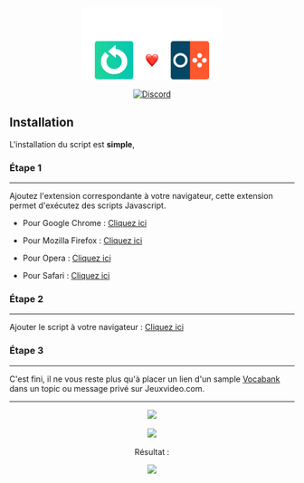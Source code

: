 
<p align="center"><img src="https://raw.githubusercontent.com/4sucres/vocabank-jvc-integration/master/logo.png" width="250"></p>

<p align="center">
<a href="https://discord.me/servers/4sucres"><img alt="Discord" src="https://img.shields.io/discord/570066757021204515?label=Discord&style=for-the-badge"></a>
</p>


## Installation

L'installation du script est **simple**, 

### Étape 1
---

Ajoutez l'extension correspondante à votre navigateur, cette extension permet d'exécutez des scripts Javascript.

 - Pour Google Chrome : [Cliquez ici](https://chrome.google.com/webstore/detail/tampermonkey/dhdgffkkebhmkfjojejmpbldmpobfkfo)
   
- Pour Mozilla Firefox : [Cliquez ici](https://addons.mozilla.org/fr/firefox/addon/greasemonkey/)
   
- Pour Opera : [Cliquez ici](https://addons.opera.com/fr/extensions/details/tampermonkey-beta/)
   
- Pour Safari : [Cliquez ici](https://safari-extensions.apple.com/details/?id=net.tampermonkey.safari-G3XV72R5TC)

### Étape 2
---

Ajouter le script à votre navigateur : [Cliquez ici](https://github.com/4sucres/vocabank-jvc-integration/raw/master/vocabank-jvc-integration.user.js)

### Étape 3
---

C'est fini, il ne vous reste plus qu'à placer un lien d'un sample [Vocabank](https://vocabank.org/) dans un topic ou message privé sur Jeuxvideo.com.

--- 
<p align="center"><img src="https://i.imgur.com/G8yJkFP.gif"> </p>
<p align="center"><img src="https://i.imgur.com/36lvEl0.png"></p>
<p align="center">Résultat :</p>
<p align="center"><img src="https://i.imgur.com/JgKhvdU.png"></p>
